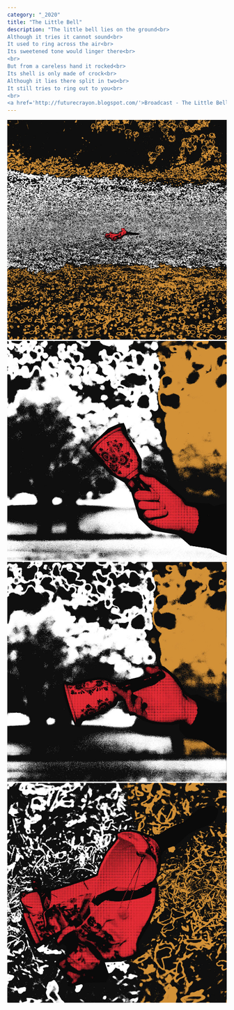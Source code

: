 ```yaml
---
category: "_2020"
title: "The Little Bell"
description: "The little bell lies on the ground<br>
Although it tries it cannot sound<br>
It used to ring across the air<br>
Its sweetened tone would linger there<br>
<br>
But from a careless hand it rocked<br>
Its shell is only made of crock<br>
Although it lies there split in two<br>
It still tries to ring out to you<br>
<br>
<a href='http://futurecrayon.blogspot.com/'>Broadcast - The Little Bell</a>"
---
```

![cUfDpORzQxrOlkP29ORO.jpg](./cUfDpORzQxrOlkP29ORO.jpg)
![FAOKvdRcxayOCl9f7Rb7.jpg](./FAOKvdRcxayOCl9f7Rb7.jpg)
![ClU4nEFT9tcuhwnxwp9n.jpg](./ClU4nEFT9tcuhwnxwp9n.jpg)
![NXm7o3Y9xkSDFMrMmByu.jpg](./NXm7o3Y9xkSDFMrMmByu.jpg)
